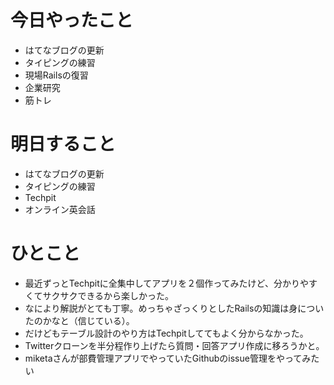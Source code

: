 # 今日やったこと
- はてなブログの更新
- タイピングの練習
- 現場Railsの復習
- 企業研究
- 筋トレ

# 明日すること
- はてなブログの更新
- タイピングの練習
- Techpit
- オンライン英会話

# ひとこと
- 最近ずっとTechpitに全集中してアプリを２個作ってみたけど、分かりやすくてサクサクできるから楽しかった。
- なにより解説がとても丁寧。めっちゃざっくりとしたRailsの知識は身についたのかなと（信じている）。
- だけどもテーブル設計のやり方はTechpitしててもよく分からなかった。
- Twitterクローンを半分程作り上げたら質問・回答アプリ作成に移ろうかと。
- miketaさんが部費管理アプリでやっていたGithubのissue管理をやってみたい
